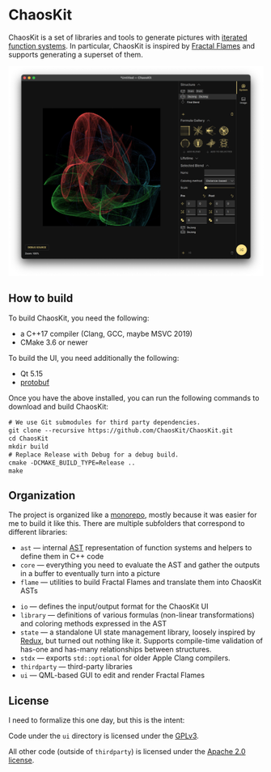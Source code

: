 # ChaosKit

ChaosKit is a set of libraries and tools to generate pictures with [iterated function systems](https://en.wikipedia.org/wiki/Iterated_function_system). In particular, ChaosKit is inspired by [Fractal Flames](https://en.wikipedia.org/wiki/Fractal_flame) and supports generating a superset of them.

![Screenshot of the ChaosKit UI](screenshot.png)

## How to build

To build ChaosKit, you need the following:

* a C++17 compiler (Clang, GCC, maybe MSVC 2019)
* CMake 3.6 or newer

To build the UI, you need additionally the following:

* Qt 5.15
* [protobuf](https://github.com/protocolbuffers/protobuf)

Once you have the above installed, you can run the following commands to download and build ChaosKit:

```
# We use Git submodules for third party dependencies.
git clone --recursive https://github.com/ChaosKit/ChaosKit.git
cd ChaosKit
mkdir build
# Replace Release with Debug for a debug build.
cmake -DCMAKE_BUILD_TYPE=Release ..  
make
```

## Organization

The project is organized like a [monorepo](https://en.wikipedia.org/wiki/Monorepo), mostly because it was easier for me to build it like this. There are multiple subfolders that correspond to different libraries:

* `ast` — internal [AST](https://en.wikipedia.org/wiki/Abstract_syntax_tree) representation of function systems and helpers to define them in C++ code
* `core` — everything you need to evaluate the AST and gather the outputs in a buffer to eventually turn into a picture
* `flame` — utilities to build Fractal Flames and translate them into ChaosKit ASTs
- `io` — defines the input/output format for the ChaosKit UI
- `library` — definitions of various formulas (non-linear transformations) and coloring methods expressed in the AST
- `state` — a standalone UI state management library, loosely inspired by [Redux](https://redux.js.org/), but turned out nothing like it. Supports compile-time validation of has-one and has-many relationships between structures.
- `stdx` — exports `std::optional` for older Apple Clang compilers.
- `thirdparty` — third-party libraries
- `ui` — QML-based GUI to edit and render Fractal Flames

## License

I need to formalize this one day, but this is the intent:

Code under the `ui` directory is licensed under the [GPLv3](https://www.gnu.org/licenses/gpl-3.0.html).

All other code (outside of `thirdparty`) is licensed under the [Apache 2.0 license](https://www.apache.org/licenses/LICENSE-2.0).